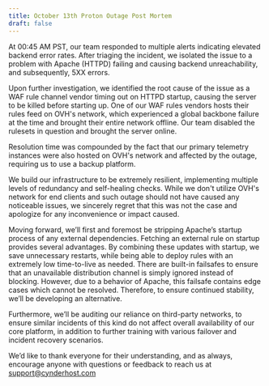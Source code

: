 ```yaml
---
title: October 13th Proton Outage Post Mortem
draft: false
---
```

At 00:45 AM PST, our team responded to multiple alerts indicating elevated backend error rates. After triaging the incident, we isolated the issue to a problem with Apache (HTTPD) failing and causing backend unreachability, and subsequently, 5XX errors.

Upon further investigation, we identified the root cause of the issue as a WAF rule channel vendor timing out on HTTPD startup, causing the server to be killed before starting up. One of our WAF rules vendors hosts their rules feed on OVH's network, which experienced a global backbone failure at the time and brought their entire network offline. Our team disabled the rulesets in question and brought the server online.

Resolution time was compounded by the fact that our primary telemetry instances were also hosted on OVH's network and affected by the outage, requiring us to use a backup platform.

We build our infrastructure to be extremely resilient, implementing multiple levels of redundancy and self-healing checks. While we don't utilize OVH's network for end clients and such outage should not have caused any noticeable issues, we sincerely regret that this was not the case and apologize for any inconvenience or impact caused.

Moving forward, we’ll first and foremost be stripping Apache’s startup process of any external dependencies. Fetching an external rule on startup provides several advantages. By combining these updates with startup, we save unnecessary restarts, while being able to deploy rules with an extremely low time-to-live as needed. There are built-in failsafes to ensure that an unavailable distribution channel is simply ignored instead of blocking. However, due to a behavior of Apache, this failsafe contains edge cases which cannot be resolved. Therefore, to ensure continued stability, we’ll be developing an alternative.

Furthermore, we’ll be auditing our reliance on third-party networks, to ensure similar incidents of this kind do not affect overall availability of our core platform, in addition to further training with various failover and incident recovery scenarios.

We’d like to thank everyone for their understanding, and as always, encourage anyone with questions or feedback to reach us at support@cynderhost.com
